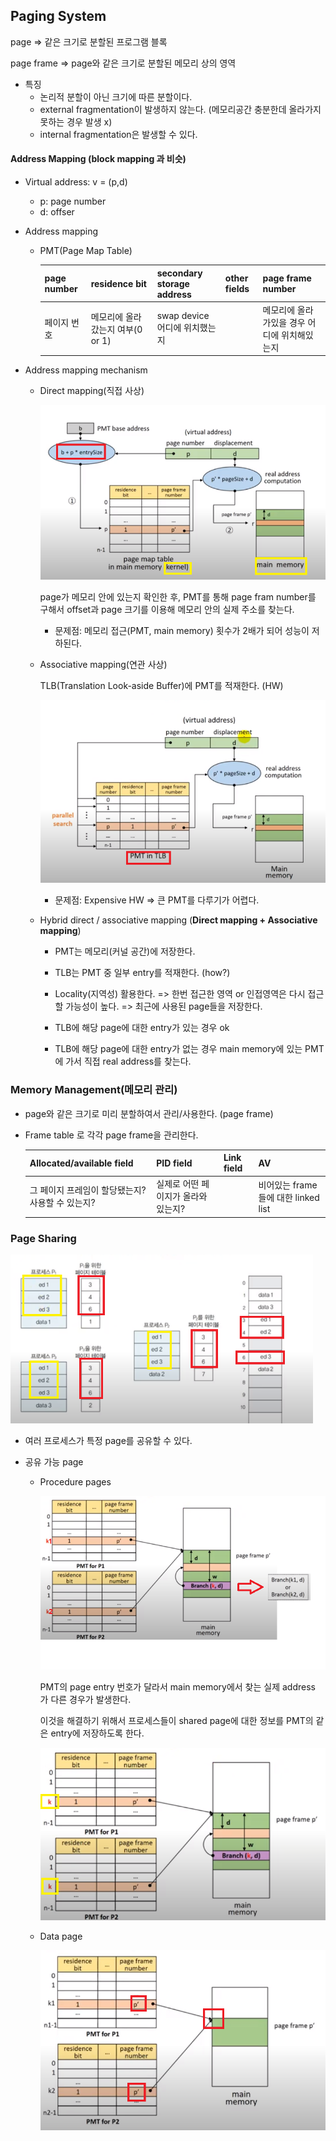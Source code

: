 ## Paging System

page => 같은 크기로 분할된 프로그램 블록

page frame => page와 같은 크기로 분할된 메모리 상의 영역



- 특징
  - 논리적 분할이 아닌 크기에 따른 분할이다.
  - external fragmentation이 발생하지 않는다. (메모리공간 충분한데 올라가지 못하는 경우 발생 x)
  - internal fragmentation은 발생할 수 있다.





#### Address Mapping (block mapping 과 비슷)

- Virtual address: v = (p,d)

  - p: page number
  - d: offser

- Address mapping

  - PMT(Page Map Table)

    | page number | residence bit                    | secondary storage address     | other fields | page frame number                            |
    | ----------- | -------------------------------- | ----------------------------- | ------------ | -------------------------------------------- |
    | 페이지 번호 | 메모리에 올라갔는지 여부(0 or 1) | swap device 어디에 위치했는지 |              | 메모리에 올라가있을 경우 어디에 위치해있는지 |

    

- Address mapping mechanism

  - Direct mapping(직접 사상)

    ![다이렉트 매핑](img/%EB%8B%A4%EC%9D%B4%EB%A0%89%ED%8A%B8%20%EB%A7%A4%ED%95%91.png)

    page가 메모리 안에 있는지 확인한 후, PMT를 통해 page fram number를 구해서 offset과 page 크기를 이용해 메모리 안의 실제 주소를 찾는다.

    - 문제점: 메모리 접근(PMT, main memory) 횟수가 2배가 되어 성능이 저하된다.

    

  - Associative mapping(연관 사상)

    TLB(Translation Look-aside Buffer)에 PMT를 적재한다. (HW)

    ![TLB](img/TLB.PNG)

    - 문제점: Expensive HW => 큰 PMT를 다루기가 어렵다.

    

  - Hybrid direct / associative mapping (**Direct mapping + Associative mapping**)

    - PMT는 메모리(커널 공간)에 저장한다.
    - TLB는 PMT 중 일부 entry를 적재한다. (how?)

    - Locality(지역성) 활용한다. => 한번 접근한 영역 or 인접영역은 다시 접근할 가능성이 높다. => 최근에 사용된 page들을 저장한다.
    - TLB에 해당 page에 대한 entry가 있는 경우 ok
    - TLB에 해당 page에 대한 entry가 없는 경우 main memory에 있는 PMT에 가서 직접 real address를 찾는다.





### Memory Management(메모리 관리)

- page와 같은 크기로 미리 분할하여서 관리/사용한다. (page frame)

- Frame table 로 각각 page frame을 관리한다.

  | Allocated/available field                        | PID field                          | Link field | AV                                  |
  | ------------------------------------------------ | ---------------------------------- | ---------- | ----------------------------------- |
  | 그 페이지 프레임이 할당됐는지? 사용할 수 있는지? | 실제로 어떤 페이지가 올라와있는지? |            | 비어있는 frame들에 대한 linked list |

  

### Page Sharing

<img src="img/page%20sharing.png" alt="page sharing" style="zoom: 67%;" />

- 여러 프로세스가 특정 page를 공유할 수 있다.

- 공유 가능 page

  - Procedure pages

    ![procedure page sharing](img/procedure%20page%20sharing.png)

    PMT의 page entry 번호가 달라서 main memory에서 찾는 실제 address 가 다른 경우가 발생한다.

    이것을 해결하기 위해서 프로세스들이 shared page에 대한 정보를 PMT의 같은 entry에 저장하도록 한다.

    ![procedure page sharing2](img/procedure%20page%20sharing2.png)

  - Data page

    ![data sharing](img/data%20sharing.png)

    









